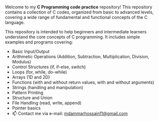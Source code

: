 Welcome to my **C Programming code practice** repository! This repository contains a collection of C codes, organized from basic to advanced levels, covering a wide range of fundamental and functional concepts of the C language.

This repository is intended to help beginners and intermediate learners understand the core concepts of C programming. It includes simple examples and programs covering:

- Basic Input/Output
- Arithmetic Operations (Addition, Subtraction, Multiplication, Division, Modulus)
- Control Structures (if, if-else, switch)
- Loops (for, while, do-while)
- Arrays (1D and 2D)
- Functions (with and without return values, with and without arguments)
- Strings (handling and manipulation)
- Pattern Printing
- Structure and Union
- File Handling (read, write, append)
- Pointer basics
- 📫 Contact me via e-mail: mdammarhossain11@gmail.com
<!---
gitForAmmar11/gitForAmmar11 is a ✨ special ✨ repository because its `README.md` (this file) appears on your GitHub profile.
You can click the Preview link to take a look at your changes.
--->
